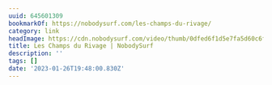 ```yaml
---
uuid: 645601309
bookmarkOf: https://nobodysurf.com/les-champs-du-rivage/
category: link
headImage: https://cdn.nobodysurf.com/video/thumb/0dfed6f1d5e7fa5d60c6f79ae21a20b7.png
title: Les Champs du Rivage | NobodySurf
description: ''
tags: []
date: '2023-01-26T19:48:00.830Z'
---
```



